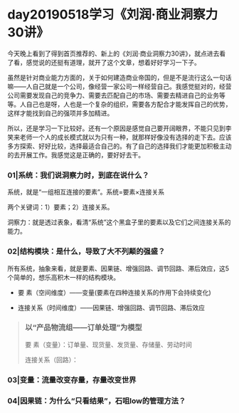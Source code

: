 # day20190518学习《刘润·商业洞察力30讲》

今天晚上看到了得到首页推荐的、新上的《刘润·商业洞察力30讲》，就点进去看了看，感觉说的还挺有道理，就开了这个文章，想着好好学习一下子。

虽然是针对商业能力方面的，关于如何建造商业帝国的，但是不是流行这么一句话嘛——人自己就是一个公司，像经营一家公司一样经营自己。我感觉挺对的，经营公司需要发现自己的竞争力、需要去匹配自己的市场、需要去精进自己的业务等等。人自己也是呀，人也是一个复杂的组织，需要各方配合才能发挥自己的优势，这样才能找到自己的强项并多加精进。

所以，还是学习一下比较好。还有一个原因是感觉自己要开阔眼界，不能只见到李笑来老师一个人的成长模式就以为只有一种，就那样好像没有选择的走下去。应该多方探索、好好比较，选择最适合自己的。有了自己的选择我们才能更加积极主动的去开展工作。我感觉这是正确的，要好好去干。

### 01|系统：我们说洞察力时，到底在说什么？

系统，就是“一组相互连接的要素”。系统=要素×连接关系

两个关键词：1）要素；2）连接关系。

洞察力：就是透过表象，看清“系统”这个黑盒子里的要素以及它们之间连接关系的能力。

### 02|结构模块：是什么，导致了大不列颠的强盛？

所有系统，抽象来看，就是要素、因果链、增强回路、调节回路、滞后效应，这5个简单的，想乐高积木一样的结构模块。

- 要    素（空间维度）——变量(要素在四种连接关系的作用下会持续变化)

- 连接关系（时间维度）——因果链、增强回路、调节回路、滞后效应

> ### 以“产品物流组——订单处理”为模型
> 
> 要    素（变量）：订单量、现货量、发货量、存储量、劳动时间
> 
> 连接关系（回路）：
> 
> 
> 

### 03|变量：流量改变存量，存量改变世界

### 04|因果链：为什么“只看结果”，石咀low的管理方法？
